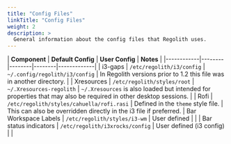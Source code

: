 ```yaml
---
title: "Config Files"
linkTitle: "Config Files"
weight: 2
description: >
  General information about the config files that Regolith uses.
---
```


| **Component** | **Default Config** | **User Config** | **Notes** |
|------------|--------|--------|--------|-------------|
| i3-gaps | `/etc/regolith/i3/config` | `~/.config/regolith/i3/config` | In Regolith versions prior to 1.2 this file was in another directory.  |
| Xresources | `/etc/regolith/styles/root` | `~/.Xresources-regolith` | `~/.Xresources` is also loaded but intended for properties that may also be required in other desktop sessions. |
| Rofi | `/etc/regolith/styles/cahuella/rofi.rasi` | Defined in the `theme` style file. | This can also be overridden directly in the i3 file if preferred.
| Bar Workspace Labels | `/etc/regolith/styles/i3-wm` | User defined | |
| Bar status indicators | `/etc/regolith/i3xrocks/config` | User defined (i3 config) | |



